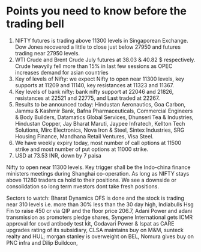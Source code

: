 # Points you need to know before the trading bell
1. NIFTY futures is trading above 11300 levels in Singaporean Exchange. Dow Jones recovered a little to close just below 27950 and futures trading near 27950 levels.
2. WTI Crude and Brent Crude July futures at 38.03 & 40.82 $ respectively. Crude heavyily fell more than 15% in last few sessions as OPEC increases demand for asian countries
3. Key of levels of Nifty: we expect Nifty to open near 11300 levels, key supports at 11209 and 11140, key resistances at 11323 and 11367.
4. Key levels of bank nifty: bank nifty support at 22046 and 21826, resistances at 22521 and 22775, and Last traded at 22267.
5. Results to be announced today: Hindustan Aeronautics, Goa Carbon, Jammu & Kashmir Bank, Bafna Pharmaceuticals, Commercial Engineers & Body Builders, Datamatics Global Services, Dhunseri Tea & Industries, Hindustan Copper, Jay Bharat Maruti, Jaypee Infratech, Kellton Tech Solutions, Mirc Electronics, Nova Iron & Steel, Sintex Industries, SRG Housing Finance, Mandhana Retail Ventures, Visa Steel.
6. We have weekly expiry today, most number of call options at 11500 strike and most number of put options at 11000 strike.
7. USD at 73.53 INR, down by 7 paisa

Nifty to open near 11300 levels. Key trigger shall be the Indo-china finance ministers meetings during Shanghai co-operation. As long as NIFTY stays above 11280 traders ca hold to their positions. We see a downside or consolidation so long term nvestors dont take fresh positions.

Sectors to watch: Bharat Dynamics OFS is done and the stock is trading near 310 levels i.e. more than 30% less than the 30 day high, Indiabulls Hsg Fin to raise 450 cr via QIP and the floor price 206.7, Adani Power and adani transmission as promoters pledge shares, Syngene International gets ICMR approval for covd antibody test kit, Godavari Power & Ispat as CARE upgrades rating of its subsidiary, CLSA maintains buy on M&M, sunteck realty and HUL; morgan stanley is overweight on BEL, Nomura gives buy on PNC infra and Dilip Buildcon,
